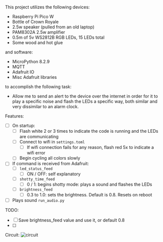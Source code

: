 This project utilizes the following devices:
- Raspberry Pi Pico W
- Bottle of Crown Royale
- 2.5w speaker (pulled from an old laptop)
- PAM8302A 2.5w amplifier
- 0.5m of 5v WS2812B RGB LEDs, 15 LEDs total
- Some wood and hot glue

and software:
- MicroPython 8.2.9
- MQTT
- Adafruit IO
- Misc Adafruit libraries
  
to accomplish the following task:
- Allow me to send an alert to the device over the internet in order for it to play a specific noise and flash the LEDs a specific way, both similar and very dissimilar to an alarm clock.

Features:
- [ ] On startup:
  - [ ] Flash white 2 or 3 times to indicate the code is running and the LEDs are communicating
  - [ ] Connect to wifi in `settings.toml`
    - [ ] If wifi connection fails for any reason, flash red 5x to indicate a wifi error
  - [ ] Begin cycling all colors slowly
- [ ] If command is received from Adafruit:
  - [ ] `led_status_feed`
    - [ ] ON / OFF: self explanatory
  - [ ] `shotty_time_feed`
    - [ ] 0 / 1: begins shotty mode: plays a sound and flashes the LEDs
  - [ ] `brightness_feed`
    - [ ] 0.3 to 1.0: sets the brightness. Default is 0.8. Resets on reboot
- [ ] Plays sound `run_audio.py`

TODO:
- [ ] Save brightness_feed value and use it, or default 0.8
- [ ] 

Circuit:
![circuit](https://github.com/corey-schneider/pico-crown/assets/35932803/68b45213-672a-45fa-9ec0-e527a0d110cb)
